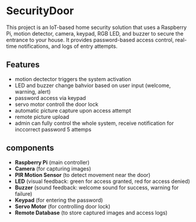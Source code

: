# SecurityDoor

This project is an IoT-based home security solution that uses a Raspberry Pi, motion detector, camera, keypad, RGB LED, and buzzer to secure the entrance to your house. It provides password-based access control, real-time notifications, and logs of entry attempts.

## Features
- motion dectector triggers the system activation
- LED and buzzer change bahvior based on user input (welcome, warning, alert)
- password access via keypad
- servo motor controll the door lock
- automatic picture capture upon access attempt 
- remote picture upload
- admin can fully control the whole system, receive notification for inccorrect password 5 attemps

## components
- **Raspberry Pi** (main controller)
- **Camera** (for capturing images)
- **PIR Motion Sensor** (to detect movement near the door)
- **LED** (visual feedback: green for access granted, red for access denied)
- **Buzzer** (sound feedback: welcome sound for success, warning for failure)
- **Keypad** (for entering the password)
- **Servo Motor** (for controlling door lock)
- **Remote Database** (to store captured images and access logs)
